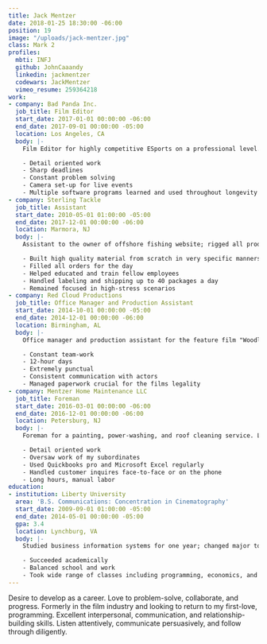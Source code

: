```yaml
---
title: Jack Mentzer
date: 2018-01-25 18:30:00 -06:00
position: 19
image: "/uploads/jack-mentzer.jpg"
class: Mark 2
profiles:
  mbti: INFJ
  github: JohnCaaandy
  linkedin: jackmentzer
  codewars: JackMentzer
  vimeo_resume: 259364218
work:
- company: Bad Panda Inc.
  job_title: Film Editor
  start_date: 2017-01-01 00:00:00 -06:00
  end_date: 2017-09-01 00:00:00 -05:00
  location: Los Angeles, CA
  body: |-
    Film Editor for highly competitive ESports on a professional level. Edited tournaments, interviews, live events, and in-game footage using Adobe Premiere Pro.

    - Detail oriented work
    - Sharp deadlines
    - Constant problem solving
    - Camera set-up for live events
    - Multiple software programs learned and used throughout longevity
- company: Sterling Tackle
  job_title: Assistant
  start_date: 2010-05-01 01:00:00 -05:00
  end_date: 2017-12-01 00:00:00 -06:00
  location: Marmora, NJ
  body: |-
    Assistant to the owner of offshore fishing website; rigged all production lures and processed orders, shipped orders, and maintained inventory.

    - Built high quality material from scratch in very specific manners
    - Filled all orders for the day
    - Helped educated and train fellow employees
    - Handled labeling and shipping up to 40 packages a day
    - Remained focused in high-stress scenarios
- company: Red Cloud Productions
  job_title: Office Manager and Production Assistant
  start_date: 2014-10-01 00:00:00 -05:00
  end_date: 2014-12-01 00:00:00 -06:00
  location: Birmingham, AL
  body: |-
    Office manager and production assistant for the feature film "Woodlawn". Handled legal paperwork for all "extras" (background actors) on site and well as recruitment of said actors.

    - Constant team-work
    - 12-hour days
    - Extremely punctual
    - Consistent communication with actors
    - Managed paperwork crucial for the films legality
- company: Mentzer Home Maintenance LLC
  job_title: Foreman
  start_date: 2016-03-01 00:00:00 -06:00
  end_date: 2016-12-01 00:00:00 -06:00
  location: Petersburg, NJ
  body: |-
    Foreman for a painting, power-washing, and roof cleaning service. Led and completed several projects in the South Jersey area.

    - Detail oriented work
    - Oversaw work of my subordinates
    - Used Quickbooks pro and Microsoft Excel regularly
    - Handled customer inquires face-to-face or on the phone
    - Long hours, manual labor
education:
- institution: Liberty University
  area: 'B.S. Communications: Concentration in Cinematography'
  start_date: 2009-09-01 01:00:00 -05:00
  end_date: 2014-05-01 00:00:00 -05:00
  gpa: 3.4
  location: Lynchburg, VA
  body: |-
    Studied business information systems for one year; changed major to film and communications for remaining duration of education.

    - Succeeded academically
    - Balanced school and work
    - Took wide range of classes including programming, economics, and cinematography
---
```


Desire to develop as a career. Love to problem-solve, collaborate, and progress. Formerly in the film industry and looking to return to my first-love, programming. Excellent interpersonal, communication, and relationship-building skills.  Listen attentively, communicate persuasively, and follow through diligently.